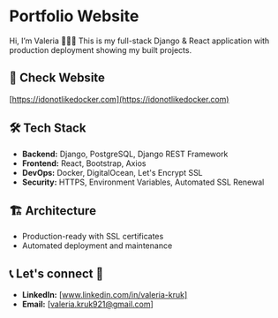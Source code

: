 # Portfolio Website

Hi, I’m Valeria 👩‍💻✨ This is my full-stack Django & React application with production deployment showing my built projects.

## 🚀 Check Website

[https://idonotlikedocker.com](https://idonotlikedocker.com)

## 🛠️ Tech Stack

-   **Backend:** Django, PostgreSQL, Django REST Framework
-   **Frontend:** React, Bootstrap, Axios
-   **DevOps:** Docker, DigitalOcean, Let's Encrypt SSL
-   **Security:** HTTPS, Environment Variables, Automated SSL Renewal

## 🏗️ Architecture

-   Production-ready with SSL certificates
-   Automated deployment and maintenance

## 📞 Let's connect 📩

-   **LinkedIn:** [www.linkedin.com/in/valeria-kruk]
-   **Email:** [valeria.kruk921@gmail.com]
